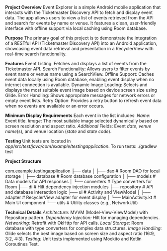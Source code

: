 **Project Overview**
Event Explorer is a simple Android mobile application that interacts with the Ticketmaster Discovery API to fetch and display event data. The app allows users to view a list of events retrieved from the API and search for events by name or venue. It features a clean, user-friendly interface with offline support via local caching using Room database.

**Purpose**
The primary goal of this project is to demonstrate the integration of a RESTful API (Ticketmaster Discovery API) into an Android application, showcasing event data retrieval and presentation in a RecyclerView with real-time search functionality.

**Features**
Event Listing: Fetches and displays a list of events from the Ticketmaster API.
Search Functionality: Allows users to filter events by event name or venue name using a SearchView.
Offline Support: Caches event data locally using Room database, enabling event display when no internet connection is available.
Dynamic Image Loading: Selects and displays the most suitable event image based on device screen size using Glide.
Error Handling: Shows appropriate messages for network errors or empty event lists.
Retry Option: Provides a retry button to refresh event data when no events are available or an error occurs.

**Minimum Display Requirements**
Each event in the list includes:
  _Name_: Event title.
  _Image_: The most suitable image selected dynamically based on screen resolution and aspect ratio.
  _Additional_ Fields: Event _date_, _venue name_(s), and venue location (_state_ and _state code_).

**Testing**
Unit tests are located in _app/src/test/java/com/example/testingapplication_. To run tests:
  ./gradlew test


**Project Structure**

com.example.testingapplication
├── data
│   ├── dao              # Room DAO for local storage
│   ├── database         # Room database configuration
│   ├── models           # Data models for API responses
│   └── converters       # Type converters for Room
├── di                   # Hilt dependency injection modules
├── repository           # API and database interaction logic
├── ui                   # Activity and ViewModel
│   ├── adapter          # RecyclerView adapter for event display
│   └── MainActivity.kt  # Main UI component
└── utils                # Utility classes (e.g., NetworkUtil)

**Technical Details**
_Architecture:_ MVVM (Model-View-ViewModel) with Repository pattern.
_Dependency Injection:_ Hilt for managing dependencies.
_Networking:_ Retrofit with OkHttp for API calls.
_Local Storage:_ Room database with type converters for complex data structures.
_Image Handling:_ Glide selects the best image based on screen size and aspect ratio (16:9, 3:2, 4:3).
_Testing:_ Unit tests implemented using Mockito and Kotlin Coroutines Test.
